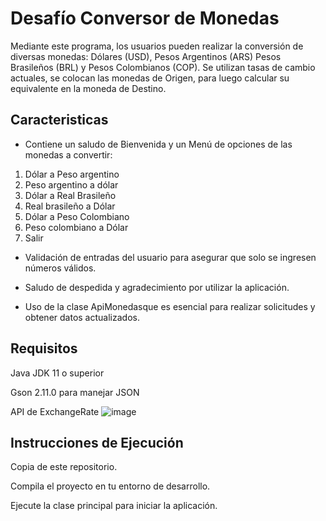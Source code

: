 # Desafío Conversor de Monedas
Mediante este programa, los usuarios pueden realizar la conversión de diversas monedas: Dólares (USD), Pesos Argentinos (ARS) Pesos Brasileños (BRL) y Pesos Colombianos (COP). Se utilizan tasas de cambio actuales, se colocan las monedas de Origen, para luego calcular su equivalente en la moneda de Destino.

## Caracteristicas
- Contiene un saludo de Bienvenida y un Menú de opciones de las monedas a convertir:
1) Dólar a Peso argentino
2) Peso argentino a dólar
3) Dólar a Real Brasileño
4) Real brasileño a Dólar
5) Dólar a Peso Colombiano
6) Peso colombiano a Dólar
7) Salir
   
- Validación de entradas del usuario para asegurar que solo se ingresen números válidos.

- Saludo de despedida y agradecimiento por utilizar la aplicación.

- Uso de la clase ApiMonedasque es esencial para realizar solicitudes y obtener datos actualizados.

## Requisitos
Java JDK 11 o superior

Gson 2.11.0 para manejar JSON

API de ExchangeRate
![image](https://github.com/user-attachments/assets/d369c26a-acd8-4f63-843f-d901cc6cde66)


## Instrucciones de Ejecución
Copia de este repositorio.

Compila el proyecto en tu entorno de desarrollo.

Ejecute la clase principal para iniciar la aplicación.
